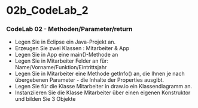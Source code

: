 # 02b_CodeLab_2

### CodeLab 02 - Methoden/Parameter/return

- Legen Sie in Eclipse ein Java-Projekt an.
- Erzeugen Sie zwei Klassen : Mitarbeiter & App
- Legen Sie in App eine main()-Methode an
- Legen Sie in Mitarbeiter Felder an für: Name/Vorname/Funktion/Eintrittsjahr
-  Legen Sie in Mitarbeiter eine Methode getInfo() an, die Ihnen je nach übergebenen Parameter - die Inhalte der Properties ausgibt.
- Legen Sie für die Klasse Mitarbeiter in draw.io ein Klassendiagramm an.
- Instanziieren Sie die Klasse Mitarbeiter über einen eigenen Konstruktor und bilden Sie 3 Objekte
